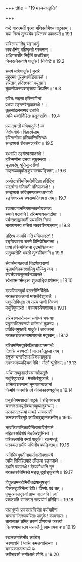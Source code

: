 +++
title = "19 मरकतपद्धतिः"

+++


वन्दे गारुत्मतीं वृत्त्या मणिस्तोमैश्च पादुकाम् ।  
यया नित्यं तुळस्येव हरितत्त्वं प्रकाश्यते॥ 19.1

सविलासगतेषु रङ्गभर्तुः  
त्वदधीनेषु बहिष्कृतो गरुत्मान् ।  
अधिगच्छति निर्वृतिं कथञ्चित्  
निजरत्नैस्त्वयि पादुके ! निविष्टैः॥ 19.2

समये मणिपादुके ! मुरारेः  
मुहुरन्तः पुरमुग्धचेटिकास्ते ।  
हरितान् हरिदश्मनां मयूखान्  
तुळसीपल्लवशङ्कया क्षिपन्ति॥ 19.3

हरितः सहसा हरिन्मणीनां  
प्रभया रङ्गनरेन्द्रपादरक्षे ! ।  
तुळसीदलसम्पदं दधाति  
त्वयि भक्तैर्निहितः प्रसूनराशिः॥ 19.4

प्रसादयन्ती मणिपादुके ! त्वं  
विक्षेपयोगेन विहारवेलाम् ।  
हरिन्मनोज्ञा हरिकान्तिसिन्धोः  
सन्दृश्यसे शैवलमञ्जरीव॥ 19.5

बध्नासि रङ्गेश्वरपादरक्षे !  
हरिन्मणीनां प्रभया स्फुरन्त्या ।  
चूडापदेषु श्रुतिसुन्दरीणां  
माङ्गळ्यदूर्वाङ्कुरमाल्यपङ्क्तिम्॥ 19.6

अच्छेद्यरश्मिनियतैर्घटिता हरिद्भिः  
सद्वर्त्मना गतिमती मणिपादरक्षे ! ।  
सन्दृश्यसे सवितृमण्डलमध्यभाजो  
रङ्गेश्वरस्य रथसम्पदिवापरा त्वम्॥ 19.7

श्यामायमाननिगमान्तवनोपकण्ठाः  
स्थाने पदावनि ! हरिन्मणयस्त्वदीयाः ।  
पर्यन्तशाद्वलवतीं प्रथयन्ति नित्यं  
नारायणस्य रुचिरां नखरश्मिगङ्गाम्॥ 19.8

उद्दिश्य कामपि गतिं मणिपादरक्षे !  
रङ्गेश्वरस्य चरणे विनिवेशितात्मा ।  
प्रायो हरिन्मणिरुचा दृढभक्तिबन्धा  
प्रादुष्करोति भवती तुळसीवनानि॥ 19.9

सेवार्थमागतवतां त्रिदशेश्वराणां  
चूडामणिप्रकरशालिषु मौळिषु त्वम् ।  
संवर्तयस्यसुरमर्दनपादरक्षे !  
स्वेनाश्मगर्भमहसा शुकपङ्क्तिशोभाम्॥ 19.10

दरपरिणतदूर्वा वल्लरीनिर्विशेषैः  
मरकतशकलानां मांसलैरंशुजालैः ।  
पशुपतिविधृता त्वं तस्य पाणौ निषण्णं  
मधुरिपुपदरक्षे ! वञ्चयस्येणशाबम्॥ 19.11

हरिचरणसरोजन्यासयोग्यं भवत्याः  
प्रगुणमभिलषन्त्यो वर्णलाभं तुळस्यः ।  
प्रतिदिनमुपहारैः पादुके ! तावकानां  
मरकतशकलानामाश्रयन्ते मयूखान्॥ 19.12

हरितमणिमयूखैरञ्चिताध्यात्मगन्धैः  
दिशसि चरणरक्षे ! जातकौतूहला त्वम् ।  
दनुजमथनलीलादारिकाणामुदारां  
दमनकदळपङ्क्तिं देवि ! मौलौ श्रुतीनाम्॥ 19.13

अधिगतबहुशाखैरश्मगर्भप्रसूतैः  
मधुरिपुपदरक्षे ! मेचकैरंशुजालैः ।  
अनितरशरणानां नूनमारण्यकानां  
किमपि जनयसि त्वं कीचकारण्यदुर्गम्॥ 19.14

प्रचुरनिगमशाखां पादुके ! रङ्गिणस्त्वां  
चरणनखमयूखैश्चारुपुष्पानुबन्धाम् ।  
मरकतदळरम्यां मन्महे सञ्चरन्तीं  
कनकसरिदनूपे काञ्चिदुद्यानलक्ष्मीम्॥ 19.15

नखकिरणनिकायैर्नित्यमाविर्मृणाले  
महितरसविशेषे मेचकैरंशुभिस्ते ।  
परिकलयसि रम्यां पादुके ! रङ्गभर्तुः  
पदकमलसमीपे पद्मिनीपत्रपङ्क्तिम्॥ 19.16

अनिमिषयुवतीनामार्तनादोपशान्त्यै  
त्वयि विनिहितपादे लीलया रङ्गनाथे ।  
दधति चरणरक्षे ! दैत्यसौधानि नूनं  
मरकतरुचिभिस्ते मङ्क्षु दूर्वाङ्कुराणि॥ 19.17

विपुलतममहोभिर्वीतदोषानुषङ्गं  
विलसदुपरिनैल्यं देवि ! विष्णोः पदं तत् ।  
पृथुमरकतदृश्यां प्राप्य पादावनि ! त्वां  
प्रकटयति समन्तात् सम्प्रयोगं हरिद्भिः॥ 19.18

पद्माभूम्योः प्रणयसरणिर्यत्र पर्यायहीना  
यत्संसर्गादनघचरिताः पादुके ! कामचाराः ।  
तारासक्तं तमिह तरुणं प्रीणयन्ते जरत्यो  
नित्यश्यामास्तव मरकतैर्नूनमाम्नायवाचः॥ 19.19

स्थलकमलिनीव काचित्  
चरणावनि ! भासि कमलवासिन्याः ।  
यन्मरकतदळमध्ये यः  
कश्चिदसौ समीक्ष्यते शौरिः॥ 19.20

